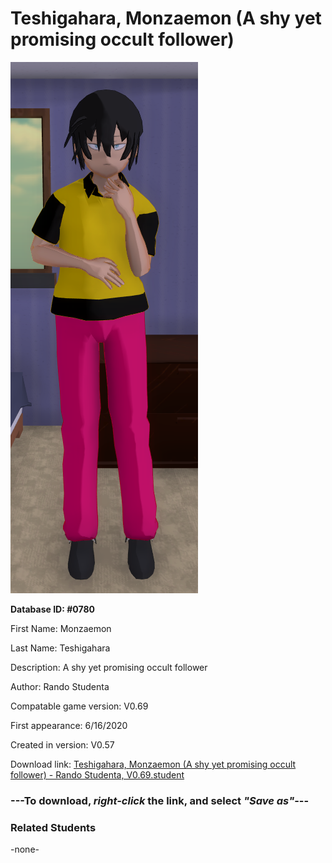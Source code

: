 # Teshigahara, Monzaemon (A shy yet promising occult follower)

<img src="../../Files/Images/Teshigahara, Monzaemon (A shy yet promising occult follower).png" title="Teshigahara, Monzaemon (A shy yet promising occult follower) - Rando Studenta, V0.69">

**Database ID: #0780**

First Name: Monzaemon

Last Name: Teshigahara

Description: A shy yet promising occult follower

Author: Rando Studenta

Compatable game version: V0.69

First appearance: 6/16/2020

Created in version: V0.57

Download link: <a href="https://raw.githubusercontent.com/Arbiter1223/Daigaku-Gurashi-Custom-Students/master/Files/Student%20Files/Teshigahara%2C%20Monzaemon%20(A%20shy%20yet%20promising%20occult%20follower)%20-%20Rando%20Studenta%2C%20V0.69.student">Teshigahara, Monzaemon (A shy yet promising occult follower) - Rando Studenta, V0.69.student</a>

### ---**To download, _right-click_ the link, and select _"Save as"_**---

### Related Students

-none-
